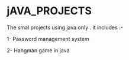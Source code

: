 # jAVA_PROJECTS
The smal projects using java only . it includes :-

1- Password management system

2- Hangman game in java
